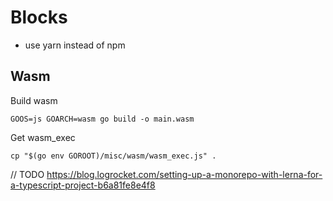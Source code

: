 # Blocks

- use yarn instead of npm



## Wasm

Build wasm

`GOOS=js GOARCH=wasm go build -o main.wasm`

Get wasm_exec 

`cp "$(go env GOROOT)/misc/wasm/wasm_exec.js" .`


// TODO
https://blog.logrocket.com/setting-up-a-monorepo-with-lerna-for-a-typescript-project-b6a81fe8e4f8